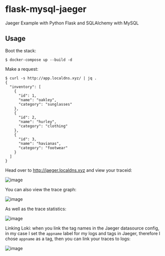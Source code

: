 # flask-mysql-jaeger
Jaeger Example with Python Flask and SQLAlchemy with MySQL

## Usage

Boot the stack:

```
$ docker-compose up --build -d
```

Make a request:

```
$ curl -s http://app.localdns.xyz/ | jq .
{
  "inventory": [
    {
      "id": 1,
      "name": "oakley",
      "category": "sunglasses"
    },
    {
      "id": 2,
      "name": "hurley",
      "category": "clothing"
    },
    {
      "id": 3,
      "name": "havianas",
      "category": "footwear"
    }
  ]
}
```

Head over to http://jaeger.localdns.xyz and view your traceid:

![image](https://user-images.githubusercontent.com/567298/113983729-90d7dd80-984a-11eb-9d51-3ba8e779e3cf.png)

You can also view the trace graph:

![image](https://user-images.githubusercontent.com/567298/113983849-b238c980-984a-11eb-8a9e-df5811a6097b.png)

As well as the trace statistics:

![image](https://user-images.githubusercontent.com/567298/113983898-c67cc680-984a-11eb-8525-facc4d120780.png)

Linking Loki: when you link the tag names in the Jaeger datasource config, in my case I set the `appname` label for my logs and tags in Jaeger, therefore I chose `appname` as a tag, then you can link your traces to logs:

![image](https://user-images.githubusercontent.com/567298/113983575-58d09a80-984a-11eb-8f12-6f00df3b9174.png)
